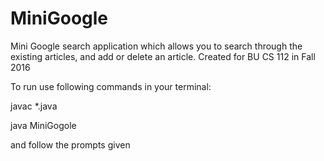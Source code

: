 # MiniGoogle
Mini Google search application which allows you to search through the existing articles, and add or delete an article. Created for BU CS 112 in Fall 2016

To run use following commands in your terminal:

javac *.java

java MiniGogole

and follow the prompts given
